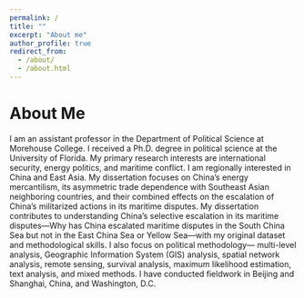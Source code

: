 ```yaml
---
permalink: /
title: ""
excerpt: "About me"
author_profile: true
redirect_from: 
  - /about/
  - /about.html
---
```


About Me
======
I am an assistant professor in the Department of Political Science at Morehouse College. I received a Ph.D. degree in political science at the University of Florida. My primary research interests are international security, energy politics, and maritime conflict. I am regionally interested in China and East Asia. 
My dissertation focuses on China’s energy mercantilism, its asymmetric trade dependence with Southeast Asian neighboring countries, and their combined effects on the escalation of China’s militarized actions in its maritime disputes. My dissertation contributes to understanding China’s selective escalation in its maritime disputes—Why has China escalated maritime disputes in the South China Sea but not in the East China Sea or Yellow Sea—with my original dataset and methodological skills. 
I also focus on political methodology— multi-level analysis, Geographic Information System (GIS) analysis, spatial network analysis, remote sensing, survival analysis, maximum likelihood estimation, text analysis, and mixed methods. I have conducted fieldwork in Beijing and Shanghai, China, and Washington, D.C. 
